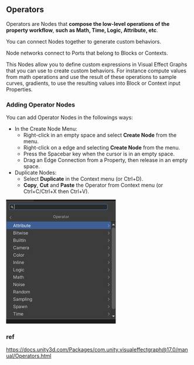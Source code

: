 ## Operators

Operators are Nodes that **compose the low-level operations of the property workflow**, **such as Math, Time, Logic, Attribute, etc**.

You can connect Nodes together to generate custom behaviors.

Node networks connect to Ports that belong to Blocks or Contexts.

This Nodes allow you to define custom expressions in Visual Effect Graphs that you can use to create custom behaviors. For instance compute values from math operations and use the result of these operations to sample curves, gradients, to use the resulting values into Block or Context input Properties.

### Adding Operator Nodes

You can add Operator Nodes in the followings ways:

-   In the Create Node Menu:
    -   Right-click in an empty space and select **Create Node** from the menu.
    -   Right-click on a edge and selecting **Create Node** from the menu.
    -   Press the Spacebar key when the cursor is in an empty space.
    -   Drag an Edge Connection from a Property, then release in an empty space.
-   Duplicate Nodes:
    -   Select **Duplicate** in the Context menu (or Ctrl+D).
    -   **Copy**, **Cut** and **Paste** the Operator from Context menu (or Ctrl+C/Ctrl+X then Ctrl+V).


![](./img/operator.png)


### ref 
https://docs.unity3d.com/Packages/com.unity.visualeffectgraph@17.0/manual/Operators.html


